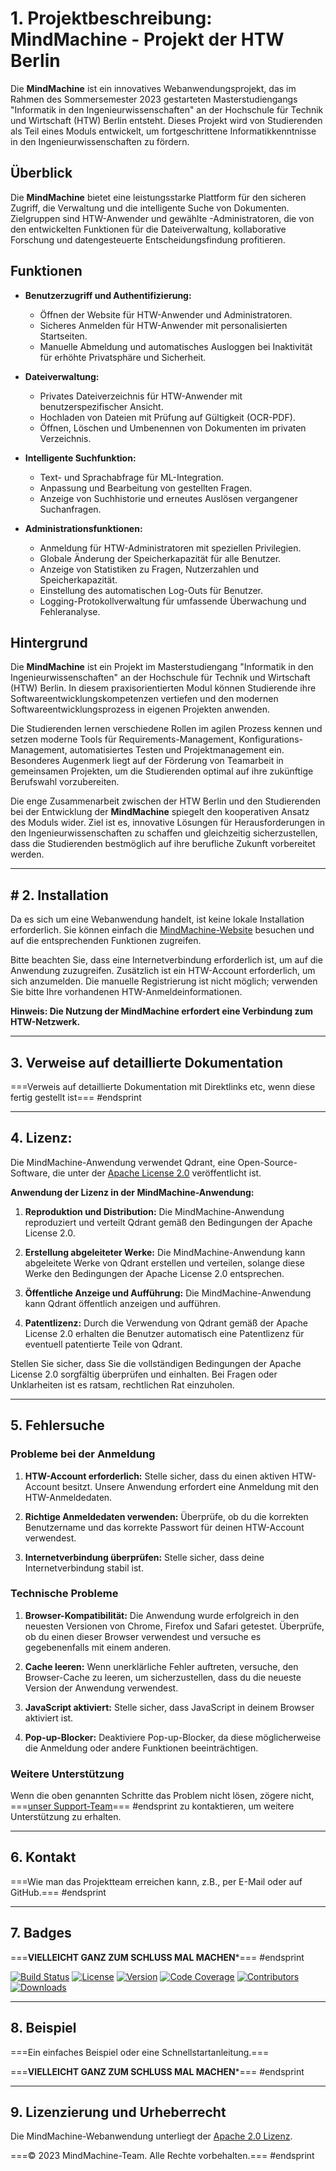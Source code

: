 

# 1. Projektbeschreibung: MindMachine - Projekt der HTW Berlin

Die **MindMachine** ist ein innovatives Webanwendungsprojekt, das im Rahmen des Sommersemester 2023 gestarteten Masterstudiengangs "Informatik in den Ingenieurwissenschaften" an der Hochschule für Technik und Wirtschaft (HTW) Berlin entsteht. Dieses Projekt wird von Studierenden als Teil eines Moduls entwickelt, um fortgeschrittene Informatikkenntnisse in den Ingenieurwissenschaften zu fördern.

## Überblick

Die **MindMachine** bietet eine leistungsstarke Plattform für den sicheren Zugriff, die Verwaltung und die intelligente Suche von Dokumenten. Zielgruppen sind HTW-Anwender und gewählte -Administratoren, die von den entwickelten Funktionen für die Dateiverwaltung, kollaborative Forschung und datengesteuerte Entscheidungsfindung profitieren.

## Funktionen

- **Benutzerzugriff und Authentifizierung:**
  - Öffnen der Website für HTW-Anwender und Administratoren.
  - Sicheres Anmelden für HTW-Anwender mit personalisierten Startseiten.
  - Manuelle Abmeldung und automatisches Ausloggen bei Inaktivität für erhöhte Privatsphäre und Sicherheit.

- **Dateiverwaltung:**
  - Privates Dateiverzeichnis für HTW-Anwender mit benutzerspezifischer Ansicht.
  - Hochladen von Dateien mit Prüfung auf Gültigkeit (OCR-PDF).
  - Öffnen, Löschen und Umbenennen von Dokumenten im privaten Verzeichnis.

- **Intelligente Suchfunktion:**
  - Text- und Sprachabfrage für ML-Integration.
  - Anpassung und Bearbeitung von gestellten Fragen.
  - Anzeige von Suchhistorie und erneutes Auslösen vergangener Suchanfragen.

- **Administrationsfunktionen:**
  - Anmeldung für HTW-Administratoren mit speziellen Privilegien.
  - Globale Änderung der Speicherkapazität für alle Benutzer.
  - Anzeige von Statistiken zu Fragen, Nutzerzahlen und Speicherkapazität.
  - Einstellung des automatischen Log-Outs für Benutzer.
  - Logging-Protokollverwaltung für umfassende Überwachung und Fehleranalyse.

##   Hintergrund

Die **MindMachine** ist ein Projekt im Masterstudiengang "Informatik in den Ingenieurwissenschaften" an der Hochschule für Technik und Wirtschaft (HTW) Berlin. In diesem praxisorientierten Modul können Studierende ihre Softwareentwicklungskompetenzen vertiefen und den modernen Softwareentwicklungsprozess in eigenen Projekten anwenden.

Die Studierenden lernen verschiedene Rollen im agilen Prozess kennen und setzen moderne Tools für Requirements-Management, Konfigurations-Management, automatisiertes Testen und Projektmanagement ein. Besonderes Augenmerk liegt auf der Förderung von Teamarbeit in gemeinsamen Projekten, um die Studierenden optimal auf ihre zukünftige Berufswahl vorzubereiten.

Die enge Zusammenarbeit zwischen der HTW Berlin und den Studierenden bei der Entwicklung der **MindMachine** spiegelt den kooperativen Ansatz des Moduls wider. Ziel ist es, innovative Lösungen für Herausforderungen in den Ingenieurwissenschaften zu schaffen und gleichzeitig sicherzustellen, dass die Studierenden bestmöglich auf ihre berufliche Zukunft vorbereitet werden.

---
## # 2. Installation

Da es sich um eine Webanwendung handelt, ist keine lokale Installation erforderlich. Sie können einfach die [MindMachine-Website](https://mindmachine.htw-berlin.de/) besuchen und auf die entsprechenden Funktionen zugreifen.

Bitte beachten Sie, dass eine Internetverbindung erforderlich ist, um auf die Anwendung zuzugreifen. Zusätzlich ist ein HTW-Account erforderlich, um sich anzumelden. Die manuelle Registrierung ist nicht möglich; verwenden Sie bitte Ihre vorhandenen HTW-Anmeldeinformationen.

**Hinweis: Die Nutzung der MindMachine erfordert eine Verbindung zum HTW-Netzwerk.**

---
## 3. Verweise auf detaillierte Dokumentation

===Verweis auf detaillierte Dokumentation mit Direktlinks etc, wenn diese fertig gestellt ist=== #endsprint

---
## 4. Lizenz: 

Die MindMachine-Anwendung verwendet Qdrant, eine Open-Source-Software, die unter der [Apache License 2.0](https://github.com/qdrant/qdrant/blob/master/LICENSE) veröffentlicht ist.

**Anwendung der Lizenz in der MindMachine-Anwendung:**

1. **Reproduktion und Distribution:** Die MindMachine-Anwendung reproduziert und verteilt Qdrant gemäß den Bedingungen der Apache License 2.0.

2. **Erstellung abgeleiteter Werke:** Die MindMachine-Anwendung kann abgeleitete Werke von Qdrant erstellen und verteilen, solange diese Werke den Bedingungen der Apache License 2.0 entsprechen.

3. **Öffentliche Anzeige und Aufführung:** Die MindMachine-Anwendung kann Qdrant öffentlich anzeigen und aufführen.

4. **Patentlizenz:** Durch die Verwendung von Qdrant gemäß der Apache License 2.0 erhalten die Benutzer automatisch eine Patentlizenz für eventuell patentierte Teile von Qdrant.

Stellen Sie sicher, dass Sie die vollständigen Bedingungen der Apache License 2.0 sorgfältig überprüfen und einhalten. Bei Fragen oder Unklarheiten ist es ratsam, rechtlichen Rat einzuholen.

---
## 5. Fehlersuche

### Probleme bei der Anmeldung

1. **HTW-Account erforderlich:** Stelle sicher, dass du einen aktiven HTW-Account besitzt. Unsere Anwendung erfordert eine Anmeldung mit den HTW-Anmeldedaten.

2. **Richtige Anmeldedaten verwenden:** Überprüfe, ob du die korrekten Benutzername und das korrekte Passwort für deinen HTW-Account verwendest.

3. **Internetverbindung überprüfen:** Stelle sicher, dass deine Internetverbindung stabil ist.

### Technische Probleme

1. **Browser-Kompatibilität:** Die Anwendung wurde erfolgreich in den neuesten Versionen von Chrome, Firefox und Safari getestet. Überprüfe, ob du einen dieser Browser verwendest und versuche es gegebenenfalls mit einem anderen.

2. **Cache leeren:** Wenn unerklärliche Fehler auftreten, versuche, den Browser-Cache zu leeren, um sicherzustellen, dass du die neueste Version der Anwendung verwendest.

3. **JavaScript aktiviert:** Stelle sicher, dass JavaScript in deinem Browser aktiviert ist.

4. **Pop-up-Blocker:** Deaktiviere Pop-up-Blocker, da diese möglicherweise die Anmeldung oder andere Funktionen beeinträchtigen.

### Weitere Unterstützung

Wenn die oben genannten Schritte das Problem nicht lösen, zögere nicht, ===[unser Support-Team](mailto:support@example.com)=== #endsprint zu kontaktieren, um weitere Unterstützung zu erhalten.

---
## 6. Kontakt

===Wie man das Projektteam erreichen kann, z.B., per E-Mail oder auf GitHub.=== #endsprint 


---
## 7. Badges

===**VIELLEICHT GANZ ZUM SCHLUSS MAL MACHEN***=== #endsprint 


[![Build Status](https://img.shields.io/travis/username/repo.svg)](https://travis-ci.org/username/repo)
[![License](https://img.shields.io/badge/License-MIT-blue.svg)](https://opensource.org/licenses/MIT)
[![Version](https://img.shields.io/badge/Version-1.0-green.svg)](https://github.com/username/repo/releases/tag/1.0)
[![Code Coverage](https://img.shields.io/codecov/c/github/username/repo.svg)](https://codecov.io/gh/username/repo)
[![Contributors](https://img.shields.io/github/contributors/username/repo.svg)](https://github.com/username/repo/graphs/contributors)
[![Downloads](https://img.shields.io/github/downloads/username/repo/total.svg)](https://github.com/username/repo/releases)

---
## 8. Beispiel

===Ein einfaches Beispiel oder eine Schnellstartanleitung.===

===**VIELLEICHT GANZ ZUM SCHLUSS MAL MACHEN***=== #endsprint 

---
## 9. Lizenzierung und Urheberrecht

Die MindMachine-Webanwendung unterliegt der [Apache 2.0 Lizenz](https://www.apache.org/licenses/LICENSE-2.0).

===© 2023 MindMachine-Team. Alle Rechte vorbehalten.=== #endsprint 

